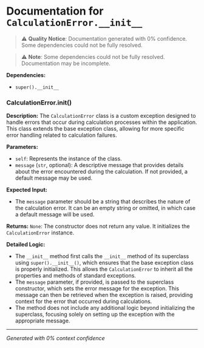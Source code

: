 # Documentation for `CalculationError.__init__`

> ⚠️ **Quality Notice**: Documentation generated with 0% confidence. Some dependencies could not be fully resolved.


> ⚠️ **Note**: Some dependencies could not be fully resolved. Documentation may be incomplete.

**Dependencies:**
- `super().__init__`
### CalculationError.__init__()

**Description:**
The `CalculationError` class is a custom exception designed to handle errors that occur during calculation processes within the application. This class extends the base exception class, allowing for more specific error handling related to calculation failures.

**Parameters:**
- `self`: Represents the instance of the class.
- `message` (`str`, optional): A descriptive message that provides details about the error encountered during the calculation. If not provided, a default message may be used.

**Expected Input:**
- The `message` parameter should be a string that describes the nature of the calculation error. It can be an empty string or omitted, in which case a default message will be used.

**Returns:**
`None`: The constructor does not return any value. It initializes the `CalculationError` instance.

**Detailed Logic:**
- The `__init__` method first calls the `__init__` method of its superclass using `super().__init__()`, which ensures that the base exception class is properly initialized. This allows the `CalculationError` to inherit all the properties and methods of standard exceptions.
- The `message` parameter, if provided, is passed to the superclass constructor, which sets the error message for the exception. This message can then be retrieved when the exception is raised, providing context for the error that occurred during calculations.
- The method does not include any additional logic beyond initializing the superclass, focusing solely on setting up the exception with the appropriate message.

---
*Generated with 0% context confidence*
